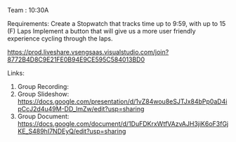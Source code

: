 Team : 10:30A

Requirements:
Create a Stopwatch that tracks time up to 9:59, with up to 15 (F) Laps
Implement a button that will give us a more user friendly experience cycling through the laps.

https://prod.liveshare.vsengsaas.visualstudio.com/join?8772B4D8C9E21FE0B94E9CE595C584013BD0

Links:
1. Group Recording: 
1. Group Slideshow: https://docs.google.com/presentation/d/1vZ84wou8eSJTJx84bPp0aD4ipCcJ2d4u49M-DD_lmZw/edit?usp=sharing
1. Group Document: https://docs.google.com/document/d/1DuFDKrxWtfVAzvAJH3jiK6oF3fGjKE_S489hI7NDEyQ/edit?usp=sharing
